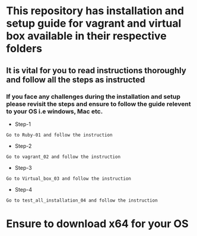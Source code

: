 # This repository has installation and setup guide for vagrant and virtual box available in their respective folders
## It is vital for you to read instructions thoroughly and follow all the steps as instructed
### If you face any challenges during the installation and setup please revisit the steps and ensure to follow the guide relevent to your OS i.e windows, Mac etc.

- Step-1
```
Go to Ruby-01 and follow the instruction
```
- Step-2
```
Go to vagrant_02 and follow the instruction
```
- Step-3
```
Go to Virtual_box_03 and follow the instruction
```

- Step-4
```
Go to test_all_installation_04 and follow the instruction
```
# Ensure to download x64 for your OS